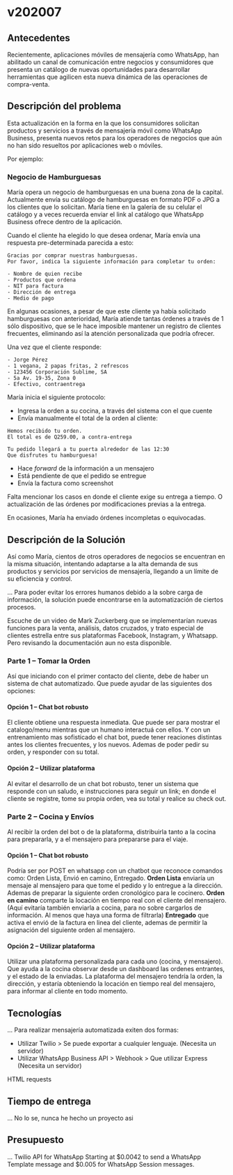 # v202007

## Antecedentes

Recientemente, aplicaciones móviles de mensajería como WhatsApp, han abilitado un canal de comunicación entre negocios y consumidores que presenta un catálogo de nuevas oportunidades para desarrollar herramientas que agilicen esta nueva dinámica de las operaciones de compra-venta.

## Descripción del problema

Esta actualización en la forma en la que los consumidores solicitan productos y servicios a través de mensajería móvil como WhatsApp Business, presenta nuevos retos para los operadores de negocios que aún no han sido resueltos por aplicaciones web o móviles.

Por ejemplo:

### Negocio de Hamburguesas

María opera un negocio de hamburguesas en una buena zona de la capital. Actualmente envía su catálogo de hamburguesas en formato PDF o JPG a los clientes que lo solicitan. María tiene en la galería de su celular el catálogo y a veces recuerda enviar el link al catálogo que WhatsApp Business ofrece dentro de la aplicación.

Cuando el cliente ha elegido lo que desea ordenar, María envía una respuesta pre-determinada parecida a esto:

```
Gracias por comprar nuestras hamburguesas.
Por favor, indica la siguiente información para completar tu orden:

- Nombre de quien recibe
- Productos que ordena
- NIT para factura
- Dirección de entrega
- Medio de pago
```

En algunas ocasiones, a pesar de que este cliente ya había solicitado hamburguesas con anterioridad, María atiende tantas órdenes a través de 1 sólo dispositivo, que se le hace imposible mantener un registro de clientes frecuentes, eliminando así la atención personalizada que podría ofrecer.

Una vez que el cliente responde:

```
- Jorge Pérez
- 1 vegana, 2 papas fritas, 2 refrescos
- 123456 Corporación Sublime, SA
- 5a Av. 19-35, Zona 0
- Efectivo, contraentrega
```

María inicia el siguiente protocolo:

- Ingresa la orden a su cocina, a través del sistema con el que cuente
- Envía manualmente el total de la orden al cliente:

```
Hemos recibido tu orden.
El total es de Q259.00, a contra-entrega

Tu pedido llegará a tu puerta alrededor de las 12:30
Que disfrutes tu hamburguesa!
```

- Hace _forward_ de la información a un mensajero
- Está pendiente de que el pedido se entregue
- Envía la factura como screenshot

Falta mencionar los casos en donde el cliente exige su entrega a tiempo. O actualización de las órdenes por modificaciones previas a la entrega.

En ocasiones, María ha enviado órdenes incompletas o equivocadas.

## Descripción de la Solución

Así como María, cientos de otros operadores de negocios se encuentran en la misma situación, intentando adaptarse a la alta demanda de sus productos y servicios por servicios de mensajería, llegando a un límite de su eficiencia y control.

...
Para poder evitar los errores humanos debido a la sobre carga de información, la solución puede encontrarse en la automatización de ciertos procesos.

Escuche de un video de Mark Zuckerberg que se implementarían nuevas funciones para la venta, análisis, datos cruzados, y trato especial de clientes estrella entre sus plataformas Facebook, Instagram, y Whatsapp. Pero revisando la documentación aun no esta disponible.

### Parte 1 – Tomar la Orden
Así que iniciando con el primer contacto del cliente, debe de haber un sistema de chat automatizado. Que puede ayudar de las siguientes dos opciones:

#### Opción 1 – Chat bot robusto
El cliente obtiene una respuesta inmediata. Que puede ser para mostrar el catalogo/menu mientras que un humano interactuá con ellos. Y con un entrenamiento mas sofisticado el chat bot, puede tener reaciones distintas antes los clientes frecuentes, y los nuevos. Ademas de poder pedir su orden, y responder con su total.

#### Opción 2 – Utilizar plataforma
Al evitar el desarrollo de un chat bot robusto, tener un sistema que responde con un saludo, e instrucciones para seguir un link; en donde el cliente se registre, tome su propia orden, vea su total y realice su check out. 

### Parte 2 – Cocina y Envíos
Al recibir la orden del bot o de la plataforma, distribuirla tanto a la cocina para prepararla, y a el mensajero para prepararse para el viaje. 

#### Opción 1 – Chat bot robusto
Podría ser por POST en whatsapp con un chatbot que reconoce comandos como: Orden Lista, Envió en camino, Entregado. 
**Orden Lista** enviaría un mensaje al mensajero para que tome el pedido y lo entregue a la dirección. Ademas de preparar la siguiente orden cronológico para le cocinero.
**Orden en camino** comparte la locación en tiempo real con el cliente del mensajero. (Aquí evitaría también enviarla a cocina, para no sobre cargarlos de información. Al menos que haya una forma de filtrarla)
**Entregado** que activa el envió de la factura en linea del cliente, ademas de permitir la asignación del siguiente orden al mensajero.

#### Opción 2 – Utilizar plataforma
Utilizar una plataforma personalizada para cada uno (cocina, y mensajero). Que ayuda a la cocina observar desde un dashboard las ordenes entrantes, y el estado de la enviadas. 
La plataforma del mensajero tendría la orden, la dirección, y estaría obteniendo la locación en tiempo real del mensajero, para informar al cliente en todo momento.


## Tecnologías

...
Para realizar mensajería automatizada exiten dos formas:
- Utilizar Twilio > Se puede exportar a cualquier lenguaje. (Necesita un servidor)
- Utilizar WhatsApp Business API > Webhook > Que utilizar Express (Necesita un servidor)

HTML requests


## Tiempo de entrega

...
No lo se, nunca he hecho un proyecto asi

## Presupuesto

...
Twilio API for WhatsApp Starting at $0.0042 to send a WhatsApp Template message and $0.005 for WhatsApp Session messages. 
